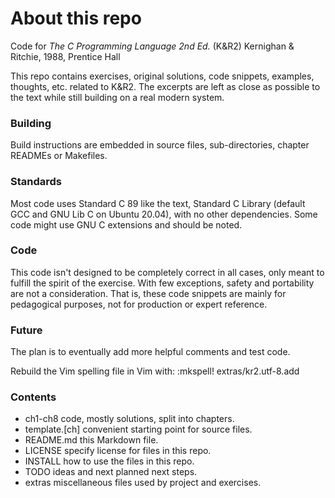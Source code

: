 # About this repo
Code for _The C Programming Language 2nd Ed._ (K&R2) Kernighan & Ritchie, 1988, Prentice Hall

This repo contains exercises, original solutions, code snippets, examples, thoughts, etc. related to K&R2. The excerpts are left as close as possible to the text while still building on a real modern system.

### Building
Build instructions are embedded in source files, sub-directories, chapter READMEs or Makefiles.

### Standards
Most code uses Standard C 89 like the text, Standard C Library (default GCC and GNU Lib C on Ubuntu 20.04), with no other dependencies. Some code might use GNU C extensions and should be noted.

### Code

This code isn't designed to be completely correct in all cases, only meant to fulfill the spirit of the exercise. With few exceptions, safety and portability are not a consideration. That is, these code snippets are mainly for pedagogical purposes, not for production or expert reference.

### Future

The plan is to eventually add more helpful comments and test code.

Rebuild the Vim spelling file in Vim with: :mkspell! extras/kr2.utf-8.add

### Contents
- ch1-ch8             code, mostly solutions, split into chapters.
- template.[ch]       convenient starting point for source files.
- README.md           this Markdown file.
- LICENSE             specify license for files in this repo.
- INSTALL             how to use the files in this repo.
- TODO                ideas and next planned next steps.
- extras              miscellaneous files used by project and exercises.
